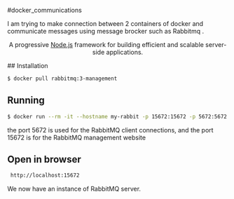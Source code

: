 #docker_communications

I am trying to make connection between 2 containers of docker and communicate messages using message brocker such as Rabbitmq .
  <p align="center">A progressive <a href="http://nodejs.org" target="_blank">Node.js</a> framework for building efficient and scalable server-side applications.</p>
## Installation

```bash
$ docker pull rabbitmq:3-management
```

## Running

```bash
$ docker run --rm -it --hostname my-rabbit -p 15672:15672 -p 5672:5672 rabbitmq:3-management
```
 the port 5672 is used for the RabbitMQ client connections, and the port 15672 is for the RabbitMQ management website
 
 ## Open in browser

```bash
 http://localhost:15672 
```
 We now have an instance of RabbitMQ server.
